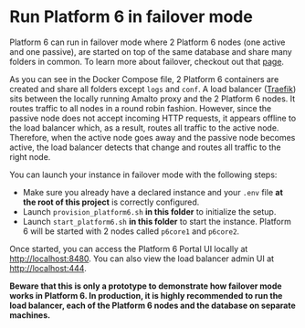# Run Platform 6 in failover mode

Platform 6 can run in failover mode where 2 Platform 6 nodes (one active and one passive), are started on top of the 
same database and share many folders in common. To learn more about failover, checkout out that
[page](https://documentation.amalto.com/platform6/latest/install-platform6/failover-clustering/).

As you can see in the Docker Compose file, 2 Platform 6 containers are created and share all folders except `logs` and
`conf`. A load balancer ([Traefik](https://traefik.io/)) sits between the locally running Amalto proxy and the 2 
Platform 6 nodes. It routes traffic to all nodes in a round robin fashion. However, since the passive node does not
accept incoming HTTP requests, it appears offline to the load balancer which, as a result, routes all traffic to the
active node. Therefore, when the active node goes away and the passive node becomes active, the load balancer detects
that change and routes all traffic to the right node.

You can launch your instance in failover mode with the following steps:

- Make sure you already have a declared instance and your `.env` file __at the root of this project__ is correctly
configured.
- Launch `provision_platform6.sh` __in this folder__ to initialize the setup.
- Launch `start_platform6.sh` __in this folder__ to start the instance. Platform 6 will be started with 2 nodes called
`p6core1` and `p6core2`.

Once started, you can access the Platform 6 Portal UI locally at [http://localhost:8480](http://localhost:8480).
You can also view the load balancer admin UI at [http://localhost:444](http://localhost:444).

__Beware that this is only a prototype to demonstrate how failover mode works in Platform 6. In production, it is highly
recommended to run the load balancer, each of the Platform 6 nodes and the database on separate machines.__
